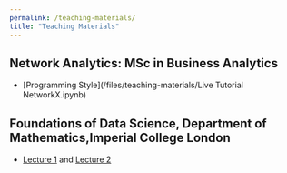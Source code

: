 ```yaml
---
permalink: /teaching-materials/
title: "Teaching Materials"
---
```


## <i class="fas fa-fw fa-code" aria-hidden="true"></i> Network Analytics: MSc in Business Analytics
- [Programming Style](/files/teaching-materials/Live Tutorial NetworkX.ipynb)


## <i class="fas fa-fw fa-code" aria-hidden="true"></i> Foundations of Data Science, Department of Mathematics,Imperial College London
- [Lecture 1](/files/teaching_materials/lectures/lectures_ANN_1.pdf) and [Lecture 2](/files/teaching_materials/lectures/lectures_CNN_RNN.pdf)


